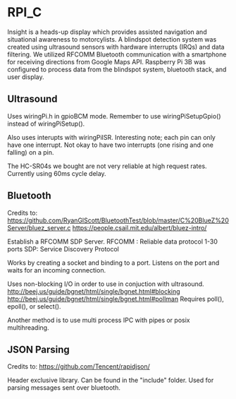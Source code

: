 # RPI_C
Insight is a heads-up display which provides assisted navigation and situational awareness to motorcylists. A blindspot detection system was created using ultrasound sensors with hardware interrupts (IRQs) and data filtering.  We utilized RFCOMM Bluetooth communication with a smartphone for receiving directions from Google Maps API.  Raspberry Pi 3B was configured to process data from the blindspot system, bluetooth stack, and user display.

## Ultrasound
Uses wiringPi.h in gpioBCM mode. Remember to use wiringPiSetupGpio() instead of wiringPiSetup().

Also uses interupts with wiringPiISR. Interesting note; each pin can only have one interrupt.
Not okay to have two interrupts (one rising and one falling) on a pin.

The HC-SR04s we bought are not very reliable at high request rates. Currently using 60ms cycle delay. 

## Bluetooth
Credits to:
https://github.com/RyanGlScott/BluetoothTest/blob/master/C%20BlueZ%20Server/bluez_server.c
https://people.csail.mit.edu/albert/bluez-intro/

Establish a RFCOMM SDP Server. 
RFCOMM : Reliable data protocol 1-30 ports
SDP: Service Discovery Protocol

Works by creating a socket and binding to a port. 
Listens on the port and waits for an incoming connection.

Uses non-blocking I/O in order to use in conjuction with ultrasound.
http://beej.us/guide/bgnet/html/single/bgnet.html#blocking
http://beej.us/guide/bgnet/html/single/bgnet.html#pollman
Requires poll(), epoll(), or select().

Another method is to use multi process IPC with pipes or posix multihreading.

## JSON Parsing
Credits to:
https://github.com/Tencent/rapidjson/

Header exclusive library. Can be found in the "include" folder.
Used for parsing messages sent over bluetooth.
